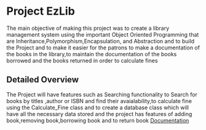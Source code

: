 
# Project EzLib
The main objective of making this project was to create a library management system using the important Object Oriented Programming that are Inheritance,Polymorphism,Encapsulation, and Abstraction and  to build the  Project and to make it easier for the patrons to make a documentation of the books in the library,to maintain the documentation of the books borrowed and the books returned in order to calculate fines


## Detailed Overview

The Project will have features such as Searching functionality to Search for books by titles ,author or ISBN and find their avaialability,to calculate fine using the Calculate_Fine class and to create a database class which will have all the necessary data stored and the project has features of adding book,removing book,borrowing book and to return book 
[Documentation](https://linktodocumentation)


